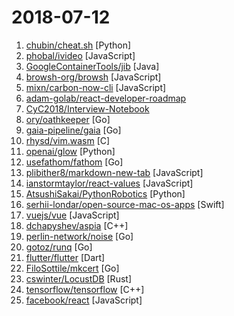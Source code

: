 # 2018-07-12

1. [chubin/cheat.sh](https://github.com/chubin/cheat.sh) [Python]
2. [phobal/ivideo](https://github.com/phobal/ivideo) [JavaScript]
3. [GoogleContainerTools/jib](https://github.com/GoogleContainerTools/jib) [Java]
4. [browsh-org/browsh](https://github.com/browsh-org/browsh) [JavaScript]
5. [mixn/carbon-now-cli](https://github.com/mixn/carbon-now-cli) [JavaScript]
6. [adam-golab/react-developer-roadmap](https://github.com/adam-golab/react-developer-roadmap) 
7. [CyC2018/Interview-Notebook](https://github.com/CyC2018/Interview-Notebook) 
8. [ory/oathkeeper](https://github.com/ory/oathkeeper) [Go]
9. [gaia-pipeline/gaia](https://github.com/gaia-pipeline/gaia) [Go]
10. [rhysd/vim.wasm](https://github.com/rhysd/vim.wasm) [C]
11. [openai/glow](https://github.com/openai/glow) [Python]
12. [usefathom/fathom](https://github.com/usefathom/fathom) [Go]
13. [plibither8/markdown-new-tab](https://github.com/plibither8/markdown-new-tab) [JavaScript]
14. [ianstormtaylor/react-values](https://github.com/ianstormtaylor/react-values) [JavaScript]
15. [AtsushiSakai/PythonRobotics](https://github.com/AtsushiSakai/PythonRobotics) [Python]
16. [serhii-londar/open-source-mac-os-apps](https://github.com/serhii-londar/open-source-mac-os-apps) [Swift]
17. [vuejs/vue](https://github.com/vuejs/vue) [JavaScript]
18. [dchapyshev/aspia](https://github.com/dchapyshev/aspia) [C++]
19. [perlin-network/noise](https://github.com/perlin-network/noise) [Go]
20. [gotoz/runq](https://github.com/gotoz/runq) [Go]
21. [flutter/flutter](https://github.com/flutter/flutter) [Dart]
22. [FiloSottile/mkcert](https://github.com/FiloSottile/mkcert) [Go]
23. [cswinter/LocustDB](https://github.com/cswinter/LocustDB) [Rust]
24. [tensorflow/tensorflow](https://github.com/tensorflow/tensorflow) [C++]
25. [facebook/react](https://github.com/facebook/react) [JavaScript]
